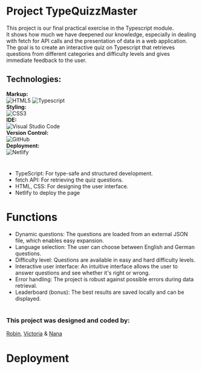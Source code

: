 # Project TypeQuizzMaster

This project is our final practical exercise in the Typescript module.  
It shows how much we have deepened our knowledge, especially in dealing with fetch for API calls and the presentation of data in a web application.  
The goal is to create an interactive quiz on Typescript that retrieves questions from different categories and difficulty levels and gives immediate feedback to the user.

## Technologies:

**Markup:**  
![HTML5](https://img.shields.io/badge/html5-%23E34F26.svg?style=for-the-badge&logo=html5&logoColor=white) ![Typescript](https://img.shields.io/badge/TypeScript-007ACC?style=for-the-badge&logo=typescript&logoColor=white)  
**Styling:**  
![CSS3](https://img.shields.io/badge/css3-%231572B6.svg?style=for-the-badge&logo=css3&logoColor=white)  
**IDE:**  
![Visual Studio Code](https://img.shields.io/badge/Visual%20Studio%20Code-0078d7.svg?style=for-the-badge&logo=visual-studio-code&logoColor=white)  
**Version Control:**  
![GitHub](https://img.shields.io/badge/github-%23121011.svg?style=for-the-badge&logo=github&logoColor=white)  
**Deployment:**  
![Netlify](https://img.shields.io/badge/Netlify-00C7B7?style=for-the-badge&logo=netlify&logoColor=white)

#

- TypeScript: For type-safe and structured development.
- fetch API: For retrieving the quiz questions.
- HTML, CSS: For designing the user interface.
- Netlify to deploy the page

# Functions

- Dynamic questions: The questions are loaded from an external JSON file, which enables easy expansion.
- Language selection: The user can choose between English and German questions.
- Difficulty level: Questions are available in easy and hard difficulty levels.
- Interactive user interface: An intuitive interface allows the user to answer questions and see whether it's right or wrong.
- Error handling: The project is robust against possible errors during data retrieval.
- Leaderboard (bonus): The best results are saved locally and can be displayed.

#

### This project was designed and coded by:

[Robin](https://github.com/robin160401),
[Victoria](https://github.com/AliceReturns) & [Nana](https://github.com/Nana7782)

# Deployment
